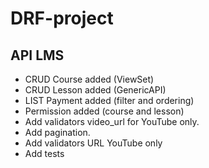 # DRF-project
## API LMS 
+ CRUD Course added (ViewSet)
+ CRUD Lesson added (GenericAPI)
+ LIST Payment added (filter and ordering)
+ Permission added (course and lesson)
+ Add validators video_url for YouTube only.
+ Add pagination.
+ Add validators URL YouTube only
+ Add tests
